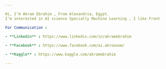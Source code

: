 ```yaml
---

Hi, I’m Akram Ebrahim , From Alexandria, Egypt.
I’m interested in AI science Specially Machine Learning , I like Front-End Development.

For Communication : 

- **Linkedin** : https://www.linkedin.com/in/akramebrahim
  
- **Facebook** : https://www.facebook.com/ai.akroooom/

- **Kaggle** : https://www.kaggle.com/akramebrahim

---
```

